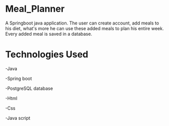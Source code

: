 # Meal_Planner

A Springboot java application. 
The user can create account, add meals to his diet, what's more he can use these added meals to plan his entire week.
Every added meal is saved in a database.




# Technologies Used
-Java

-Spring boot

-PostgreSQL database

-Html

-Css

-Java script

